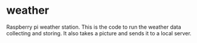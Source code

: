 # weather
Raspberry pi weather station.
This is the code to run the weather data collecting and storing. It also takes a picture and sends it to a local server.
